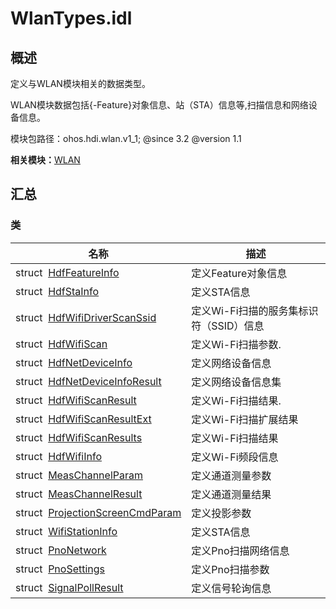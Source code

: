 # WlanTypes.idl


## 概述

定义与WLAN模块相关的数据类型。

WLAN模块数据包括{-Feature}对象信息、站（STA）信息等,扫描信息和网络设备信息。

模块包路径：ohos.hdi.wlan.v1_1; \@since 3.2 \@version 1.1

**相关模块：**[WLAN](_w_l_a_n_v11.md)


## 汇总


### 类

| 名称 | 描述 | 
| -------- | -------- |
| struct&nbsp;&nbsp;[HdfFeatureInfo](_hdf_feature_info_v11.md) | 定义Feature对象信息 | 
| struct&nbsp;&nbsp;[HdfStaInfo](_hdf_sta_info_v11.md) | 定义STA信息 | 
| struct&nbsp;&nbsp;[HdfWifiDriverScanSsid](_hdf_wifi_driver_scan_ssid_v11.md) | 定义Wi-Fi扫描的服务集标识符（SSID）信息 | 
| struct&nbsp;&nbsp;[HdfWifiScan](_hdf_wifi_scan_v11.md) | 定义Wi-Fi扫描参数. | 
| struct&nbsp;&nbsp;[HdfNetDeviceInfo](_hdf_net_device_info_v11.md) | 定义网络设备信息 | 
| struct&nbsp;&nbsp;[HdfNetDeviceInfoResult](_hdf_net_device_info_result_v11.md) | 定义网络设备信息集 | 
| struct&nbsp;&nbsp;[HdfWifiScanResult](_hdf_wifi_scan_result_v11.md) | 定义Wi-Fi扫描结果. | 
| struct&nbsp;&nbsp;[HdfWifiScanResultExt](_hdf_wifi_scan_result_ext_v11.md) | 定义Wi-Fi扫描扩展结果 | 
| struct&nbsp;&nbsp;[HdfWifiScanResults](_hdf_wifi_scan_results_v11.md) | 定义Wi-Fi扫描结果 | 
| struct&nbsp;&nbsp;[HdfWifiInfo](_hdf_wifi_info_v11.md) | 定义Wi-Fi频段信息 | 
| struct&nbsp;&nbsp;[MeasChannelParam](_meas_channel_param_v11.md) | 定义通道测量参数 | 
| struct&nbsp;&nbsp;[MeasChannelResult](_meas_channel_result_v11.md) | 定义通道测量结果 | 
| struct&nbsp;&nbsp;[ProjectionScreenCmdParam](_projection_screen_cmd_param_v11.md) | 定义投影参数 | 
| struct&nbsp;&nbsp;[WifiStationInfo](_wifi_station_info_v11.md) | 定义STA信息 | 
| struct&nbsp;&nbsp;[PnoNetwork](_pno_network_v11.md) | 定义Pno扫描网络信息 | 
| struct&nbsp;&nbsp;[PnoSettings](_pno_settings_v11.md) | 定义Pno扫描参数 | 
| struct&nbsp;&nbsp;[SignalPollResult](_signal_poll_result_v11.md) | 定义信号轮询信息 | 
